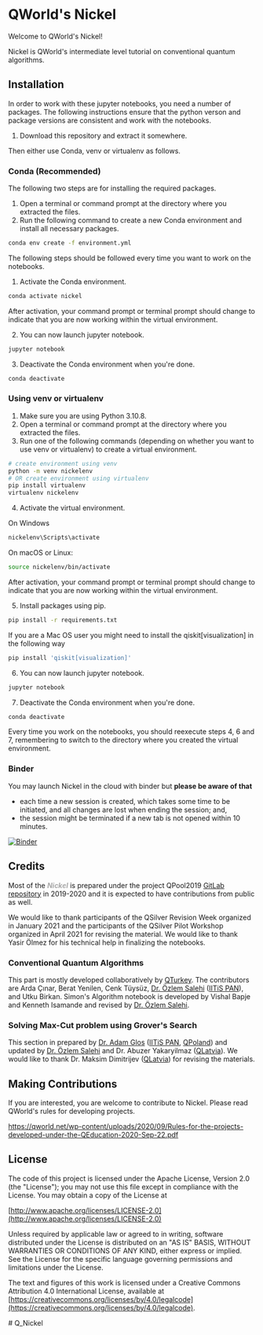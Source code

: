 # QWorld's Nickel
Welcome to QWorld's Nickel!


Nickel is QWorld's intermediate level tutorial on conventional quantum algorithms.

## Installation

In order to work with these jupyter notebooks, you need a number of packages. The following instructions ensure that the python verson and package versions are consistent and work with the notebooks.

1. Download this repository and extract it somewhere.

Then either use Conda, venv or virtualenv as follows.

### Conda (Recommended)

The following two steps are for installing the required packages.

1. Open a terminal or command prompt at the directory where you extracted the files.
2. Run the following command to create a new Conda environment and install all necessary packages.

```bash
conda env create -f environment.yml
```

The following steps should be followed every time you want to work on the notebooks.

1. Activate the Conda environment.

```bash
conda activate nickel
```

After activation, your command prompt or terminal prompt should change to indicate that you are now working within the virtual environment. 

2. You can now launch jupyter notebook.

```bash
jupyter notebook
```

3. Deactivate the Conda environment when you're done.

```bash
conda deactivate
```


### Using venv or virtualenv

1. Make sure you are using Python 3.10.8.
2. Open a terminal or command prompt at the directory where you extracted the files.
3. Run one of the following commands (depending on whether you want to use venv or virtualenv) to create a virtual environment.

```bash
# create environment using venv
python -m venv nickelenv
# OR create environment using virtualenv
pip install virtualenv
virtualenv nickelenv
```

4. Activate the virtual environment.

On Windows
```bash
nickelenv\Scripts\activate
```

On macOS or Linux:
```bash
source nickelenv/bin/activate
```

After activation, your command prompt or terminal prompt should change to indicate that you are now working within the virtual environment.

5. Install packages using pip. 

```bash
pip install -r requirements.txt
```

If you are a Mac OS user you might need to install the qiskit[visualization] in the following way
```bash
pip install 'qiskit[visualization]'
```

6. You can now launch jupyter notebook.

```bash
jupyter notebook
```

7. Deactivate the Conda environment when you're done.

```bash
conda deactivate
```

Every time you work on the notebooks, you should reexecute steps 4, 6 and 7, remembering to switch to the directory where you created the virtual environment.

### Binder 

You may launch Nickel in the cloud with binder but **please be aware of that**
- each time a new session is created, which takes some time to be initiated, and all changes are lost when ending the session; and,
- the session might be terminated if a new tab is not opened within 10 minutes.

[![Binder](https://mybinder.org/badge_logo.svg)](https://mybinder.org/v2/gl/qworld%2Fnickel/HEAD?urlpath=lab/tree/content.ipynb) 

## Credits

Most of the <font style="color: #A9A9A9;"><b><i>Nickel</i></b></font> is prepared under the project QPool2019 [GitLab repository](https://gitlab.com/qkitchen/qpool2019) in 2019-2020 and it is expected to have contributions from public as well. 

We would like to thank participants of the QSilver Revision Week organized in January 2021 and the participants of the QSilver Pilot Workshop organized in April 2021 for revising the material. We would like to thank Yasir Ölmez for his technical help in finalizing the notebooks.


### Conventional Quantum Algorithms

This part is mostly developed collaboratively by <a href="https://qworld.net/qturkey/" target="_blank">QTurkey</a>. The contributors are Arda Çınar, Berat Yenilen, Cenk Tüysüz, <a href="https://www.cmpe.boun.edu.tr/~ozlem.salehi/" target="_blank">Dr. Özlem Salehi</a> ([IITiS PAN](https://iitis.pl/en/)), and Utku Birkan. Simon's Algorithm notebook is developed by Vishal Bapje and Kenneth Isamande and revised by <a href="https://www.cmpe.boun.edu.tr/~ozlem.salehi/" target="_blank">Dr. Özlem Salehi</a>. 

### Solving Max-Cut problem using Grover's Search

This section in prepared by [Dr. Adam Glos](https://iitis.pl/en/person/aglos) ([IITiS PAN](https://iitis.pl/en/), [QPoland](https://qworld.net/qpoland/)) and updated by <a href="https://www.cmpe.boun.edu.tr/~ozlem.salehi/" target="_blank">Dr. Özlem Salehi</a> and Dr. Abuzer Yakaryilmaz (<a href="https://qworld.net/qlatvia/" target="_blank">QLatvia</a>). We would like to thank Dr. Maksim Dimitrijev (<a href="http://qworld.lu.lv/index.php/qlatvia/" target="_blank">QLatvia</a>) for revising the materials.

## Making Contributions

If you are interested, you are welcome to contribute to Nickel. Please read QWorld's rules for developing projects.

https://qworld.net/wp-content/uploads/2020/09/Rules-for-the-projects-developed-under-the-QEducation-2020-Sep-22.pdf

## License

The code of this project is licensed under the Apache License, Version 2.0
(the "License"); you may not use this file except in compliance with the License.
You may obtain a copy of the License at

   [http://www.apache.org/licenses/LICENSE-2.0](http://www.apache.org/licenses/LICENSE-2.0)

Unless required by applicable law or agreed to in writing, software
distributed under the License is distributed on an "AS IS" BASIS,
WITHOUT WARRANTIES OR CONDITIONS OF ANY KIND, either express or implied.
See the License for the specific language governing permissions and
limitations under the License.

The text and figures of this work is licensed under a Creative Commons Attribution 4.0 International License, available at [https://creativecommons.org/licenses/by/4.0/legalcode](https://creativecommons.org/licenses/by/4.0/legalcode).

#   Q _ N i c k e l  
 